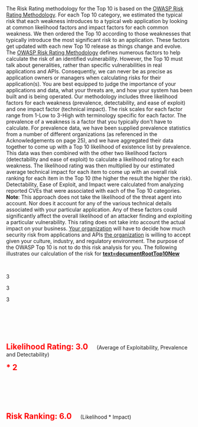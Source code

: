 The Risk Rating methodology for the Top 10 is based on the <u>[OWASP
Risk Rating Methodology](OWASP_Risk_Rating_Methodology "wikilink")</u>.
For each Top 10 category, we estimated the typical risk that each
weakness introduces to a typical web application by looking at common
likelihood factors and impact factors for each common weakness. We then
ordered the Top 10 according to those weaknesses that typically
introduce the most significant risk to an application. These factors get
updated with each new Top 10 release as things change and evolve.
The <u>[OWASP Risk Rating
Methodology](OWASP_Risk_Rating_Methodology "wikilink")</u> defines
numerous factors to help calculate the risk of an identified
vulnerability. However, the Top 10 must talk about generalities, rather
than specific vulnerabilities in real applications and APIs.
Consequently, we can never be as precise as application owners or
managers when calculating risks for their application(s). You are best
equipped to judge the importance of your applications and data, what
your threats are, and how your system has been built and is being
operated.
Our methodology includes three likelihood factors for each weakness
(prevalence, detectability, and ease of exploit) and one impact factor
(technical impact). The risk scales for each factor range from 1-Low to
3-High with terminology specific for each factor. The prevalence of a
weakness is a factor that you typically don't have to calculate. For
prevalence data, we have been supplied prevalence statistics from a
number of different organizations (as referenced in the Acknowledgements
on page 25), and we have aggregated their data together to come up with
a Top 10 likelihood of existence list by prevalence. This data was then
combined with the other two likelihood factors (detectability and ease
of exploit) to calculate a likelihood rating for each weakness. The
likelihood rating was then multiplied by our estimated average technical
impact for each item to come up with an overall risk ranking for each
item in the Top 10 (the higher the result the higher the risk).
Detectability, Ease of Exploit, and Impact were calculated from
analyzing reported CVEs that were associated with each of the Top 10
categories.
<b>Note</b>: This approach does not take the likelihood of the threat
agent into account. Nor does it account for any of the various technical
details associated with your particular application. Any of these
factors could significantly affect the overall likelihood of an attacker
finding and exploiting a particular vulnerability. This rating does not
take into account the actual impact on your business. <u>Your
organization</u> will have to decide how much security risk from
applications and APIs <u>the organization</u> is willing to accept given
your culture, industry, and regulatory environment. The purpose of the
OWASP Top 10 is not to do this risk analysis for you.
The following illustrates our calculation of the risk for
<b><u>[text=documentRootTop10New]({{Top_10:LanguageFile "wikilink")</u></b>

<td>

 

</td>

<td style="text-align: center; padding: 4px; font-size: 200%; font-weight: bold; border: 3px solid #444444;">

3

</td>

<td style="text-align: center; padding: 4px; font-size: 200%; font-weight: bold; border: 3px solid #444444;">

3

</td>

<td style="text-align: center; padding: 4px; font-size: 200%; font-weight: bold; border: 3px solid #444444;">

3

</td>

<td>

 

</td>

<td>

 

</td>

</tr>

<tr>

<td>

 

</td>

<td colspan="3" style="border: {{Top 10:BorderColor|year=2017}} 1px solid; background-color: #D9D9D9; text-align: center; padding: 4px;">

<span style="font-weight: bold; font-size: 150%; color: red;">Likelihood
Rating: 3.0</span>
     (Average of Exploitability, Prevalence and Detectability)

</td>

<td style="border: {{Top 10:BorderColor|year=2017}} 1px solid; background-color: #D9D9D9; text-align: center; padding: 4px;">

<span style="font-weight: bold; font-size: 150%; color: red;">\* 2  </span>

</td>

<td>

 

</td>

</tr>

<tr>

<td>

 

</td>

<td>

 

</td>

<td colspan="3"  style="border:{{Top 10:BorderColor|year=2017}} 1px solid; background-color: #D9D9D9; text-align: center; padding: 4px;">

<span style="font-weight: bold; font-size: 150%; color: red;">Risk
Ranking: 6.0</span>
     (Likelihood \* Impact)

<td>

 

</td>